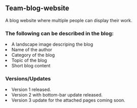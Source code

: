 <h2>Team-blog-website</h2>
A blog website where multiple people can display their work.

<h3>The following can be described in the blog:</h3>
<li>A landscape image descriping the blog</li>
<li>Name of the author</li>
<li>Category of the blog</li>
<li>Topic of the blog</li>
<li>Short blog content</li>

<h3>Versions/Updates</h3>
<li>Version 1 released.</li>
<li>Version 2 with bottom-bar update released.</li>
<li>Version 3 update for the attached pages coming soon.</li>

